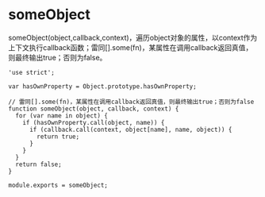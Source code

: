 # someObject

someObject(object,callback,context)，遍历object对象的属性，以context作为上下文执行callback函数；雷同[].some(fn)，某属性在调用callback返回真值，则最终输出true；否则为false。

    'use strict';

    var hasOwnProperty = Object.prototype.hasOwnProperty;

    // 雷同[].some(fn)，某属性在调用callback返回真值，则最终输出true；否则为false
    function someObject(object, callback, context) {
      for (var name in object) {
        if (hasOwnProperty.call(object, name)) {
          if (callback.call(context, object[name], name, object)) {
            return true;
          }
        }
      }
      return false;
    }

    module.exports = someObject;